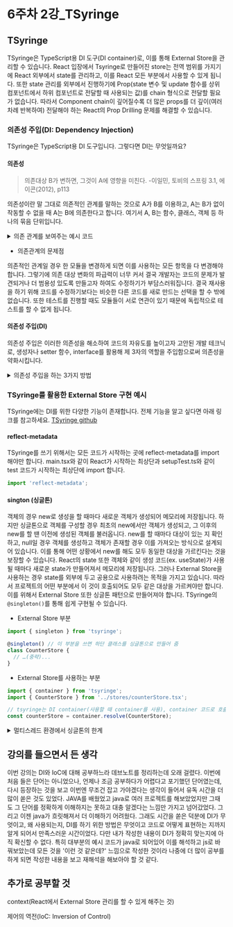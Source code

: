 # 6주차 2강\_TSyringe

## TSyringe

TSyringe은 TypeScript용 DI 도구(DI container)로, 이를 통해 External Store을 관리할 수 있습니다. React 입장에서 Tsyringe로 만들어진 store는 전역 범위를 가지기에 React 외부에서 state를 관리하고, 이를 React 모든 부분에서 사용할 수 있게 됩니다. 또한 state 관리를 외부에서 진행하기에 Prop(state 변수 및 update 함수를 상위 컴포넌트에서 하위 컴포넌트로 전달할 때 사용되는 값)를 chain 형식으로 전달할 필요가 없습니다. 따라서 Component chain이 깊어질수록 더 많은 props를 더 깊이(여러차례 반복하여) 전달해야 하는 React의 Prop Drilling 문제를 해결할 수 있습니다.

### 의존성 주입(DI: Dependency Injection)

TSyringe은 TypeScript용 DI 도구입니다. 그렇다면 DI는 무엇일까요?

#### 의존성

> 의존대상 B가 변하면, 그것이 A에 영향을 미친다. -이일민, 토비의 스프링 3.1, 에이콘(2012), p113

의존성이란 말 그대로 의존적인 관계를 말하는 것으로 A가 B를 이용하고, A는 B가 없이 작동할 수 없을 때 A는 B에 의존한다고 합니다. 여기서 A, B는 함수, 클래스, 객체 등 하나의 묶음 단위입니다.

<details>

<summary>의존 관계를 보여주는 예시 코드</summary>

```jsx
const sandwich = () => {
  const softBread = softBread();
  const spicyHam = spicyHam();
  const lettuce = lettuce();
  const mozzarella = mozzarella();
  // softBread, spicyHam, lettuce, mozzarella로 샌드위치를 만드는 로직 구현
  return sandwich;
};

const softBread = () => (softBread);
const spicyHam = () => (spicyHam);
const lettuce = () => (lettuce);
const mozzarella = () => (mozzarella);

// 시작
main(){
  sandwich();
};
```

이 코드 로직에 따르면 우리는 반드시 softBread, spicyHam, lettuce, mozzarella로 이루어진 샌드위치만을 먹을 수 있습니다. 다른 빵, 햄, 채소, 치즈 종류는 넣을 수 없습니다. 만일 매운 것을 먹지 못해 spicyHam을 sweetHam으로 바꾸고자 spicyHam 코드를 바꾸거나 새로운 sweetHam용 함수를 만들면 어떻게 될까요? 우선 spicyHam 코드를 바꿔서 sweetHam를 반환하게 한다면, 함수명 또한 sweetHam로 바꿔야 합니다. (바꾸지 않을 경우 함수 로직과 함수명이 다르게 되기에 이 경우는 고려하지 않습니다.) 그러면 이를 사용하는 sandwich의 코드의 spicyHam 호출 부분과 이를 사용하는 모든 부분 또한 변경해야 합니다. 그렇지 않으면 함수를 호출할 때 오류가 나기 떄문입니다. 새로운 sweetHam용 함수를 만드는 경우에도 sandwich 코드를 변경해야만 우리가 원하는 sweetHam을 가진 sandwich를 먹을 수 있습니다. 즉, sandwich에 속한 재료 함수가 변경될 경우 원하는 결과를 위해서는 반드시 sandwich 코드도 같이 변경되어야 합니다. sandwich는 각 재료 함수에 의존하고 있습니다.

</details>

* 의존관계의 문제점

의존적인 관계일 경우 한 모듈을 변경하게 되면 이를 사용하는 모든 항목을 다 변경해야 합니다. 그렇기에 의존 대상 변화의 파급력이 너무 커서 결국 개발자는 코드의 문제가 발견되거나 더 범용성 있도록 만들고자 하여도 수정하기가 부담스러워집니다. 결국 재사용을 하기 위해 코드를 수정하기보다는 비슷한 다른 코드를 새로 만드는 선택을 할 수 밖에 없습니다. 또한 테스트를 진행할 때도 모듈들이 서로 연관이 있기 때문에 독립적으로 테스트를 할 수 없게 됩니다.

#### 의존성 주입(DI)

의존성 주입은 이러한 의존성을 해소하여 코드의 자유도를 높이고자 고안된 개발 테크닉로, 생성자나 setter 함수, interface를 활용해 제 3자의 역할을 주입함으로써 의존성을 약화시킵니다.

<details>

<summary>의존성 주입을 하는 3가지 방법</summary>

1. 생성자 주입

```jsx
function Ingredient(bread, ham, vegetable, cheese){
  const this.bread = bread;
  const this.ham = ham;
  const this.vegetable = vegetable;
  const this.cheese = cheese;
};

const sandwich = (ingredient) => {
  // ingredient.bread , ingredient.ham , ingredient.vegetable , ingredient.cheese로 샌드위치를 만드는 로직
  return sandwich;
};

// 시작
main(){
  const ingredient = new Ingredient(softBread, spicyHam, lettuce, mozzarella);
  const ingredient = new Ingredient(softBread, sweetHam, lettuce, mozzarella);

  sandwich(ingredient); // spicyHam sandwich
  sandwich(ingredient); // sweetHam sandwich
};
```

위 코드에서는 Ingredient 생성자를 통해 재료를 받았습니다. 그리고 sandwich 함수는 Ingredient 생성자를 통해 만들어진 객체를 전달받아 이 재료들로 샌드위치를 만듭니다. 그 덕분에 재료가 달라지더라도 new로 생성자를 생성할 때의 input만 다를 뿐 sandwich 함수 내부 로직은 바뀌지 않았습니다. 이처럼 다른 함수에 의존하고 있던 부분을 생성자로 분리하면 의존 관계였던 클라이언트(sandwich 함수)는 더 자유로워질 수 있습니다. 만일 여기에 spread 연산자와 map과 같은 함수까지 더해진다면 재료의 개수가 더 많거나 적더라도 우리는 코드 변화없이 더 다양한 샌드위치를 만들 수 있게 됩니다.

2. Setter 주입

```jsx
const Ingredient = {
  let bread: 'bread',
  let ham: 'ham',
  let vegetable: 'vegetable',
  let chees: 'chees',

  get bread(){return Ingredient.bread};
  set bread(bread){Ingredient.bread = bread};

  get ham(){return Ingredient.ham};
  set ham(ham){Ingredient.ham = ham};

  get vegetable(){return Ingredient.vegetable};
  set vegetable(vegetable){Ingredient.vegetable = vegetable};

  get cheese(){return Ingredient.cheese};
  set cheese(cheese){Ingredient.cheese = cheese};

};

const sandwich = (ingredient) => {
  // ingredient.bread , ingredient.ham , ingredient.vegetable , ingredient.cheese로 샌드위치를 만드는 로직
  return sandwich;
};

// 시작
main(){
  Ingredient.bread = softBread;
  Ingredient.ham = spicyHam;
  Ingredient.vegetable = lettuce;
  Ingredient.cheese = mozzarella;

  sandwich(ingredient); // spicyHam sandwich

  Ingredient.ham = sweetHam;
  sandwich(ingredient); // sweetHam sandwich
};
```

ES6 최신 자바스크립트부터는 Getter와 Setter를 간단하게 정의할 수 있는 문법이 별도로 추가되었습니다. getter와 setter는 데이터에 직접적으로 접근하지 못하게 하여 보안을 높여주는 방법입니다. 이 방법 또한 생성자 주입과 동일하게 다른 재료를 넣고 싶으면 setter로 재료만 변경하면 다른 코드를 수정할 필요는 없습니다.

3. Interface 주입

```java
interface Animal { public abstract void cry(); }

class Cat implements Animal {
  public void cry() {
    System.out.println("냐옹냐옹!");
  }
}

class Dog implements Animal {
  public void cry() {
    System.out.println("멍멍!");
  }
}
```

인터페이스는 변수나 함수, 클래스 등이 만족해야 하는 최소한의 규격을 정하게 해주는 도구입니다. JAVA에서는 이를 통해 최소한의 내용만 추상적으로 적어두고, 상세 내용은 각 클래스에서 사용하게 함으로써 의존 관계를 약화시킵니다. 코드를 보면 Animal에서 cry를 구현하기 때문에 Cat과 Dog는 서로의 울음소리가 달라져도 전혀 영향을 받지 않습니다. 또한 interface가 있기 때문에 새로운 동물이 나오더라도 다른 코드에 영향을 주지 않고 cry를 사용할 수 있습니다.

</details>

### TSyringe를 활용한 External Store 구현 예시

TSyringe에는 DI를 위한 다양한 기능이 존재합니다. 전체 기능을 알고 싶다면 아래 링크를 참고하세요. [TSyringe github](https://github.com/microsoft/tsyringe#tsyringe)

#### reflect-metadata

TSyringe를 쓰기 위해서는 모든 코드가 시작하는 곳에 reflect-metadata를 import 해야만 합니다. main.tsx와 같이 React가 시작하는 최상단과 setupTest.ts와 같이 test 코드가 시작하는 최상단에 import 합니다.

```jsx
import 'reflect-metadata';
```

#### sington (싱글톤)

객체의 경우 new로 생성을 할 때마다 새로운 객체가 생성되어 메모리에 저장됩니다. 하지만 싱글톤으로 객체를 구성할 경우 최초의 new에서만 객체가 생성되고, 그 이후의 new를 할 땐 이전에 생성된 객체를 불러옵니다. new를 할 때마다 대상이 있는 지 확인하고, null일 경우 객체를 생성하고 객체가 존재할 경우 이를 가져오는 방식으로 설계되어 있습니다. 이를 통해 어떤 상황에서 new를 해도 모두 동일한 대상을 가르킨다는 것을 보장할 수 있습니다. React의 state 또한 객체와 같이 생성 코드(ex. useState)가 사용될 때마다 새로운 state가 만들어져서 메모리에 저장됩니다. 그러나 External Store을 사용하는 경우 state를 외부에 두고 공용으로 사용하려는 목적을 가지고 있습니다. 따라서 프로젝트의 어떤 부분에서 이 것이 호출되어도 모두 같은 대상을 가르켜야만 합니다. 이를 위해서 External Store 또한 싱글톤 패턴으로 만들어져야 합니다. TSyringe의 `@singleton()`를 통해 쉽게 구현될 수 있습니다.

* External Store 부분

```jsx
import { singleton } from 'tsyringe';

@singleton() // 이 부분을 쓰면 하단 클래스를 싱글톤으로 만들어 줌
class CounterStore {
  // …(중략)...
}
```

* External Store를 사용하는 부분

```jsx
import { container } from 'tsyringe';
import { CounterStore } from '../stores/counterStore.tsx';

// tsyringe는 DI container(사용할 때 container를 사용), container 코드로 호출해서 쓰면 알아서 의존성 주입 등 필요한 것을 해 줌.
const counterStore = container.resolve(CounterStore);
```

<details>

<summary>멀티스레드 환경에서 싱글톤의 한계</summary>

멀티스레드 환경에서는 여러 new가 거의 동시에 호출될 수 있습니다. 이 경우 한 번에 대상이 있는 지 확인하게 되면서 모두 null이라고 인식하여 객체를 생성하게 되는 경우도 발생합니다. 따라서 멀티스레드 환경에서는 싱글톤이 무조건 같은 객체를 반환하리라는 보장을 하기 어렵습니다.

</details>

## 강의를 들으면서 든 생각

이번 강의는 DI와 IoC에 대해 공부하느라 데브노트를 정리하는데 오래 걸렸다. 이번에 처음 들은 단어는 아니었으나, 언제나 조금 공부하다가 어렵다고 포기했던 단어였는데, 다시 등장하는 것을 보고 이번엔 무조건 잡고 가야겠다는 생각이 들어서 유독 시간을 더 많이 쏟은 것도 있었다. JAVA를 배웠었고 java로 여러 프로젝트를 해보았었지만 그때도 그 단어를 정확하게 이해하지는 못하고 대충 알겠다는 느낌만 가지고 넘어갔었다. 그리고 이젠 java가 흐릿해져서 더 이해하기 어려웠다. 그래도 시간을 쏟은 덕분에 DI가 무엇이고, 왜 사용되는지, DI를 하기 위한 방법은 무엇이고 코드로 어떻게 표현하는 지까지 알게 되어서 만족스러운 시간이었다. 다만 내가 작성한 내용이 DI가 정확히 맞는지에 아직 확신할 수 없다. 특히 대부분의 예시 코드가 java로 되어있어 이를 해석하고 js로 바꿔보았는데 모든 것을 '이런 것 같은데?' 느낌으로 작성한 것이라 나중에 더 많이 공부를 하게 되면 작성한 내용을 보고 재해석을 해보아야 할 것 같다.

## 추가로 공부할 것

context(React에서 External Store 관리를 할 수 있게 해주는 것)

제어의 역전(IoC: Inversion of Control)
